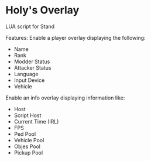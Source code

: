 # Holy's Overlay
LUA script for Stand

Features:
Enable a player overlay displaying the following:
- Name
- Rank
- Modder Status
- Attacker Status
- Language
- Input Device
- Vehicle

Enable an info overlay displaying information like:
- Host
- Script Host
- Current Time (IRL)
- FPS
- Ped Pool
- Vehicle Pool
- Objes Pool
- Pickup Pool
